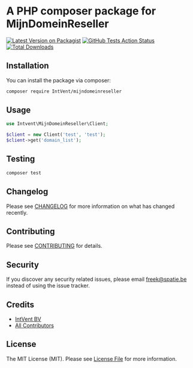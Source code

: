 # A PHP composer package for MijnDomeinReseller

[![Latest Version on Packagist](https://img.shields.io/packagist/v/IntVent/mijndomeinreseller.svg?style=flat-square)](https://packagist.org/packages/IntVent/mijndomeinreseller)
[![GitHub Tests Action Status](https://img.shields.io/github/workflow/status/IntVent/mijndomeinreseller/run-tests?label=tests)](https://github.com/IntVent/mijndomeinreseller/actions?query=workflow%3Arun-tests+branch%3Amaster)
[![Total Downloads](https://img.shields.io/packagist/dt/IntVent/mijndomeinreseller.svg?style=flat-square)](https://packagist.org/packages/IntVent/mijndomeinreseller)

## Installation

You can install the package via composer:

```bash
composer require IntVent/mijndomeinreseller
```

## Usage

``` php
use Intvent\MijnDomeinReseller\Client;

$client = new Client('test', 'test');
$client->get('domain_list');
```

## Testing

``` bash
composer test
```

## Changelog

Please see [CHANGELOG](CHANGELOG.md) for more information on what has changed recently.

## Contributing

Please see [CONTRIBUTING](CONTRIBUTING.md) for details.

## Security

If you discover any security related issues, please email freek@spatie.be instead of using the issue tracker.

## Credits

- [IntVent BV](https://github.com/IntVent)
- [All Contributors](../../contributors)

## License

The MIT License (MIT). Please see [License File](LICENSE.md) for more information.
